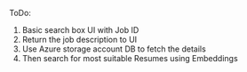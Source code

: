 ToDo:

1. Basic search box UI with Job ID
2. Return the job description to UI
3. Use Azure storage account DB to fetch the details
4. Then search for most suitable Resumes using Embeddings
